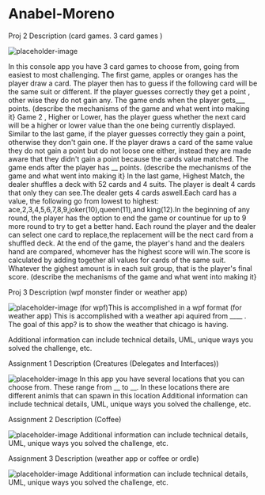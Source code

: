 # Anabel-Moreno

Proj 2
Description (card games. 3 card games )


![placeholder-image](https://github.com/user-attachments/assets/f7eceed8-6346-46ae-b37b-06fd649b4161)

In this console app you have 3 card games to choose from, going from easiest to most challenging. The first game, apples or oranges has the player draw a card. The player then has to guess if the following card will be the same suit or different. If the player guesses correctly they get a point , other wise they do not gain any. The game ends when the player gets___ points.
(describe the mechanisms of the game and what went into making it}
Game 2 , Higher or Lower, has the player guess whether the next card will be a higher or lower value than the one being currently displayed. Similar to the last game, if the player guesses correctly they gain a point, otherwise they don't gain one. If the player draws a card of the same value they do not gain a point but do not loose one either, instead they are made aware that they didn't gain a point because the cards value matched. The game ends after the player has __ points.
(describe the mechanisms of the game and what went into making it}
In the last game, Highest Match, the dealer shuffles a deck with 52 cards and 4 suits. The player is dealt 4 cards that only they can see.The dealer gets 4 cards aswell.Each  card has a value, the following go from lowest to highest: ace,2,3,4,5,6,7,8,9,joker(10),queen(11),and king(12).In the beginning of any round, the player has the option to end the game or countinue for up to 9 more round to try to get a better hand. Each round the player and the dealer can select one card to replace,the replacement will be the nect card from a shuffled deck. At the end of the game, the player's hand and the dealers hand are compared, whomever has the highest score will win.The score is calculated by adding together all values for cards of the same suit. Whatever the gighest amount is in each suit group, that is the player's final score.
(describe the mechanisms of the game and what went into making it}



Proj 3
Description (wpf monster finder  or weather app)


![placeholder-image](https://github.com/user-attachments/assets/f7eceed8-6346-46ae-b37b-06fd649b4161)
(for wpf)This is accomplished in a wpf format
(for weather app) This is accomplished with a weather api aquired from ____ . The goal of this app? is to show the weather that chicago is having.

Additional information can include technical details, UML, unique ways you solved the challenge, etc.

Assignment 1
Description (Creatures (Delegates and Interfaces))


![placeholder-image](https://github.com/user-attachments/assets/f7eceed8-6346-46ae-b37b-06fd649b4161)
In this app you have several locations that you can choose from. These range from __ to __. In these locations there are different animls that can spawn in this location 
Additional information can include technical details, UML, unique ways you solved the challenge, etc.

Assignment 2
Description (Coffee)


![placeholder-image](https://github.com/user-attachments/assets/f7eceed8-6346-46ae-b37b-06fd649b4161)
Additional information can include technical details, UML, unique ways you solved the challenge, etc.

Assignment 3
Description (weather app or coffee or ordle)


![placeholder-image](https://github.com/user-attachments/assets/f7eceed8-6346-46ae-b37b-06fd649b4161)
Additional information can include technical details, UML, unique ways you solved the challenge, etc.
